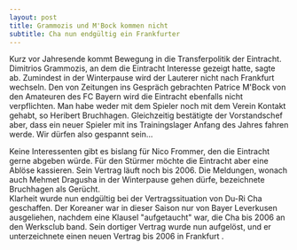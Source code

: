 ```yaml
---
layout: post
title: Grammozis und M'Bock kommen nicht
subtitle: Cha nun endgültig ein Frankfurter
---
```


Kurz vor Jahresende kommt Bewegung in die Transferpolitik der Eintracht. Dimitrios Grammozis, an dem die Eintracht Interesse gezeigt hatte, sagte ab. Zumindest in der Winterpause wird der Lauterer nicht nach Frankfurt wechseln. Den von Zeitungen ins Gespräch gebrachten Patrice M'Bock von den Amateuren des FC Bayern wird die Eintracht ebenfalls nicht verpflichten. Man habe weder mit dem Spieler noch mit dem Verein Kontakt gehabt, so Heribert Bruchhagen. Gleichzeitig bestätigte der Vorstandschef aber, dass ein neuer Spieler mit ins Trainingslager Anfang des Jahres fahren werde. Wir dürfen also gespannt sein...

Keine Interessenten gibt es bislang für Nico Frommer, den die Eintracht gerne abgeben würde. Für den Stürmer möchte die Eintracht aber eine Ablöse kassieren. Sein Vertrag läuft noch bis 2006. Die Meldungen, wonach auch Mehmet Dragusha in der Winterpause gehen dürfe, bezeichnete Bruchhagen als Gerücht.  
Klarheit wurde nun endgültig bei der Vertragssituation von Du-Ri Cha geschaffen. Der Koreaner war in dieser Saison nur von Bayer Leverkusen ausgeliehen, nachdem eine Klausel "aufgetaucht" war, die Cha bis 2006 an den Werksclub band. Sein dortiger Vertrag wurde nun aufgelöst, und er unterzeichnete einen neuen Vertrag bis 2006 in Frankfurt .

